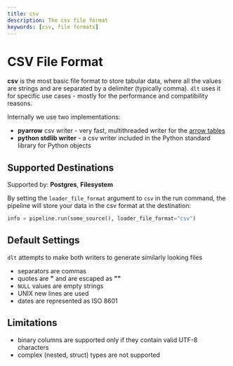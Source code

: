 ```yaml
---
title: csv
description: The csv file format
keywords: [csv, file formats]
---
```


# CSV File Format

**csv** is the most basic file format to store tabular data, where all the values are strings and are separated by a delimiter (typically comma).
`dlt` uses it for specific use cases - mostly for the performance and compatibility reasons.

Internally we use two implementations:
- **pyarrow** csv writer - very fast, multithreaded writer for the [arrow tables](../verified-sources/arrow-pandas.md)
- **python stdlib writer** - a csv writer included in the Python standard library for Python objects


## Supported Destinations

Supported by: **Postgres**, **Filesystem**

By setting the `loader_file_format` argument to `csv` in the run command, the pipeline will store your data in the csv format at the destination:

```py
info = pipeline.run(some_source(), loader_file_format="csv")
```

## Default Settings
`dlt` attempts to make both writers to generate similarly looking files
* separators are commas
* quotes are **"** and are escaped as **""**
* `NULL` values are empty strings
* UNIX new lines are used
* dates are represented as ISO 8601

## Limitations

* binary columns are supported only if they contain valid UTF-8 characters
* complex (nested, struct) types are not supported
